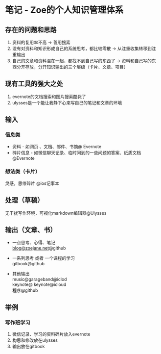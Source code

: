 # 笔记 - Zoe的个人知识管理体系


## 存在的问题和思路
1. 资料的复用率不高 -> 善用搜索
2. 没有对资料和知识形成自己的系统思考，都比较零散 -> 从注重收集转移到注重输出
3. 自己的文章和资料混在一起，都找不到自己写的东西了 -> 资料和自己写的东西分开存放，分开知识输出的三个层级（卡片、文章、项目）

## 现有工具的强大之处
1. evernote的文档搜索和图片搜索酷毙了
2. ulysses是一个能让我静下心来写自己的笔记和文章的环境

## 输入
### 信息类
- 资料 - 如网页 、文档、邮件、书摘@ Evernote
- 碎片信息 - 如微信聊天记录、临时问到的一些问题的答案、纸质文档@Evernote

### 想法类（卡片）
灵感，思维碎片 @ios记事本
## 处理（草稿）
无干扰写作环境，可视化markdown编辑器@Ulysses

## 输出（文章、书）
- 一点思考、心得、笔记  
blog@zoejane.net@github
- 一系列思考 或者 一个课程的学习  
gitbook@github

- 其他输出  
music@garageband@iclod  
keynote@ keynote@icloud  
程序@github  

## 举例
### 写作班学习
1. 微信记录、学习的资料碎片放入evernote
2. 构思和修改放在ulysses
3. 输出放在gitbook
